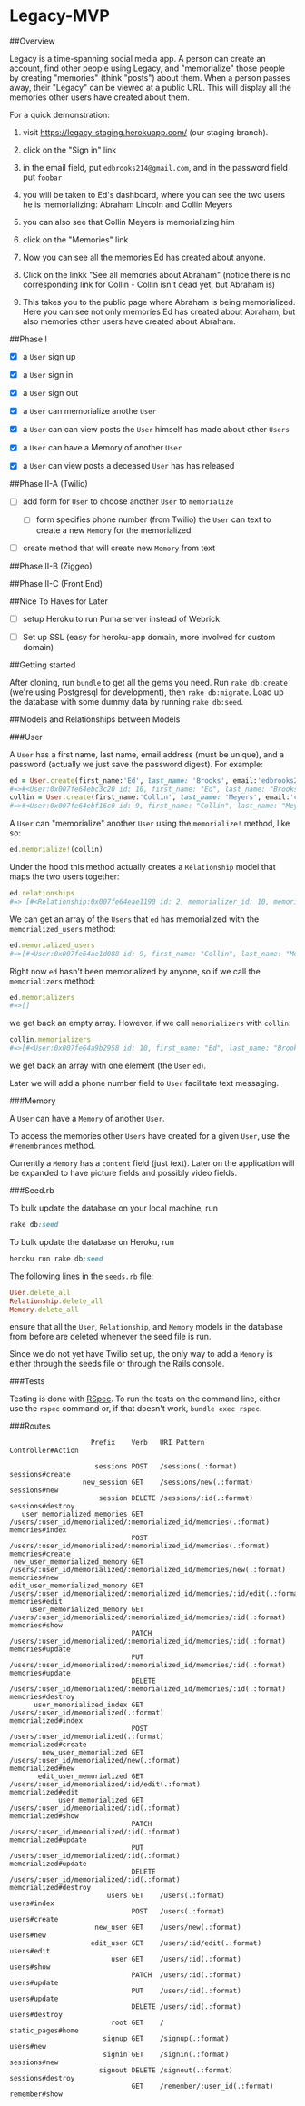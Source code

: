 # Legacy-MVP

##Overview

Legacy is a time-spanning social media app.  A person can create an account, find other people using Legacy, and "memorialize" those people by creating "memories" (think "posts") about them.  When a person passes away, their "Legacy" can be viewed at a public URL.  This will display all the memories other users have created about them.

For a quick demonstration: 

1.  visit https://legacy-staging.herokuapp.com/ (our staging branch).

2.  click on the "Sign in" link

3.  in the email field, put `edbrooks214@gmail.com`, and in the password field put `foobar`

4.  you  will be taken to Ed's dashboard, where you can see the two users he is memorializing: Abraham Lincoln and Collin Meyers

5.  you can also see that Collin Meyers is memorializing him

6.  click on the "Memories" link

7.  Now you can see all the memories Ed has created about anyone.

8.  Click on the linkk "See all memories about Abraham" (notice there is no corresponding link for Collin - Collin isn't dead yet, but Abraham is)

9.  This takes you to the public page where Abraham is being memorialized.  Here you can see not only memories Ed has created about Abraham, but also memories other users have created about Abraham.

##Phase I

-  [X]  a `User` sign up

-  [X]  a `User` sign in

-  [X]  a `User` sign out

-  [X]  a `User` can memorialize anothe `User`

-  [X] a `User` can can view posts the `User` himself has made about other `Users`

-  [X]  a `User` can have a Memory of another `User`

-  [X]  a `User` can view posts a deceased `User` has has released 

##Phase II-A (Twilio)

-  [ ]  add form for `User` to choose another `User` to `memorialize`

    -  [ ]  form specifies phone number (from Twilio) the `User` can text to create a new `Memory` for the memorialized

-  [ ]  create method that will create new `Memory` from text


##Phase II-B (Ziggeo)


##Phase II-C (Front End)


##Nice To Haves for Later

-  [ ]  setup Heroku to run Puma server instead of Webrick 

-  [ ]  Set up SSL (easy for heroku-app domain, more involved for custom domain)

##Getting started

After cloning, run `bundle` to get all the gems you need.  Run `rake db:create` (we're using Postgresql for development), then `rake db:migrate`.  Load up the database with some dummy data by running `rake db:seed`.


##Models and Relationships between Models

###User

A `User` has a first name, last name, email address (must be unique), and a password (actually we just save the password digest).  For example:

```ruby
ed = User.create(first_name:'Ed', last_name: 'Brooks', email:'edbrooks214@gmail.com', password: 'foobar', password_confirmation: 'foobar')
#=>#<User:0x007fe64ebc3c20 id: 10, first_name: "Ed", last_name: "Brooks", email: "edbrooks214@gmail.com", ...>
collin = User.create(first_name:'Collin', last_name: 'Meyers', email:'cfmeyers@gmail.com', password: 'foobar', password_confirmation: 'foobar')
#=>#<User:0x007fe64ebf16c0 id: 9, first_name: "Collin", last_name: "Meyers", email: "cfmeyers@gmail.com",...>

```

A `User` can "memorialize" another `User` using the `memorialize!` method, like so:

```ruby
ed.memorialize!(collin)
```

Under the hood this method actually creates a `Relationship` model that maps the two users together:

```ruby
ed.relationships
#=> [#<Relationship:0x007fe64eae1190 id: 2, memorializer_id: 10, memorialized_id: 9, ...>] 
```

We can get an array of the `Users` that `ed` has memorialized with the `memorialized_users` method:

```ruby
ed.memorialized_users
#=>[#<User:0x007fe64ae1d088 id: 9, first_name: "Collin", last_name: "Meyers", email: "cfmeyers@gmail.com",...>]
```

Right now `ed` hasn't been memorialized by anyone, so if we call the `memorializers` method:

```ruby
ed.memorializers
#=>[]
```

we get back an empty array.  However, if we call `memorializers` with `collin`:

```ruby
collin.memorializers
#=>[#<User:0x007fe64a9b2958 id: 10, first_name: "Ed", last_name: "Brooks", email: "edbrooks214@gmail.com",...>]
```

we get back an array with one element (the `User` `ed`).

Later we will add a phone number field to `User` facilitate text messaging.

###Memory

A `User` can have a `Memory` of another `User`.

To access the memories other `User`s have created for a given `User`, use the `#remembrances` method.

Currently a `Memory` has a `content` field (just text).  Later on the application will be expanded to have picture fields and possibly video fields. 


###Seed.rb

To bulk update the database on your local machine, run

```ruby
rake db:seed
```

To bulk update the database on Heroku, run

```ruby
heroku run rake db:seed
```

The following lines in the `seeds.rb` file: 

```ruby
User.delete_all
Relationship.delete_all
Memory.delete_all
```

ensure that all the `User`, `Relationship`, and `Memory` models in the database from before are deleted whenever the seed file is run.

Since we do not yet have Twilio set up, the only way to add a `Memory` is either through the seeds file or through the Rails console.

###Tests

Testing is done with [RSpec](http://rspec.info/).  To run the tests on the command line, either use the `rspec` command or, if that doesn't work, `bundle exec rspec`.


###Routes
```
                    Prefix    Verb   URI Pattern                                                               Controller#Action

                     sessions POST   /sessions(.:format)                                                       sessions#create
                  new_session GET    /sessions/new(.:format)                                                   sessions#new
                      session DELETE /sessions/:id(.:format)                                                   sessions#destroy
   user_memorialized_memories GET    /users/:user_id/memorialized/:memorialized_id/memories(.:format)          memories#index
                              POST   /users/:user_id/memorialized/:memorialized_id/memories(.:format)          memories#create
 new_user_memorialized_memory GET    /users/:user_id/memorialized/:memorialized_id/memories/new(.:format)      memories#new
edit_user_memorialized_memory GET    /users/:user_id/memorialized/:memorialized_id/memories/:id/edit(.:format) memories#edit
     user_memorialized_memory GET    /users/:user_id/memorialized/:memorialized_id/memories/:id(.:format)      memories#show
                              PATCH  /users/:user_id/memorialized/:memorialized_id/memories/:id(.:format)      memories#update
                              PUT    /users/:user_id/memorialized/:memorialized_id/memories/:id(.:format)      memories#update
                              DELETE /users/:user_id/memorialized/:memorialized_id/memories/:id(.:format)      memories#destroy
      user_memorialized_index GET    /users/:user_id/memorialized(.:format)                                    memorialized#index
                              POST   /users/:user_id/memorialized(.:format)                                    memorialized#create
        new_user_memorialized GET    /users/:user_id/memorialized/new(.:format)                                memorialized#new
       edit_user_memorialized GET    /users/:user_id/memorialized/:id/edit(.:format)                           memorialized#edit
            user_memorialized GET    /users/:user_id/memorialized/:id(.:format)                                memorialized#show
                              PATCH  /users/:user_id/memorialized/:id(.:format)                                memorialized#update
                              PUT    /users/:user_id/memorialized/:id(.:format)                                memorialized#update
                              DELETE /users/:user_id/memorialized/:id(.:format)                                memorialized#destroy
                        users GET    /users(.:format)                                                          users#index
                              POST   /users(.:format)                                                          users#create
                     new_user GET    /users/new(.:format)                                                      users#new
                    edit_user GET    /users/:id/edit(.:format)                                                 users#edit
                         user GET    /users/:id(.:format)                                                      users#show
                              PATCH  /users/:id(.:format)                                                      users#update
                              PUT    /users/:id(.:format)                                                      users#update
                              DELETE /users/:id(.:format)                                                      users#destroy
                         root GET    /                                                                         static_pages#home
                       signup GET    /signup(.:format)                                                         users#new
                       signin GET    /signin(.:format)                                                         sessions#new
                      signout DELETE /signout(.:format)                                                        sessions#destroy
                              GET    /remember/:user_id(.:format)                                              remember#show
```




